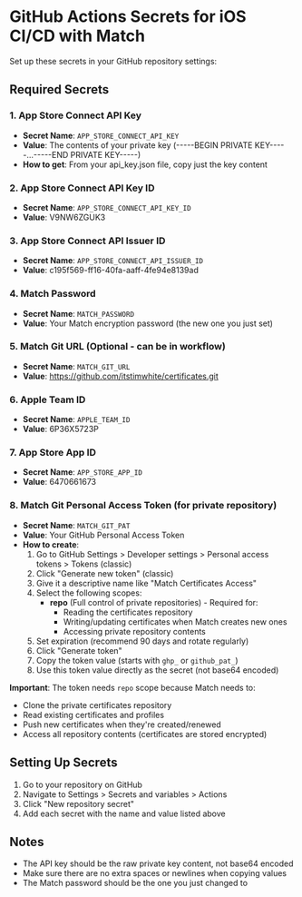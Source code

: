 # GitHub Actions Secrets for iOS CI/CD with Match

Set up these secrets in your GitHub repository settings:

## Required Secrets

### 1. App Store Connect API Key
- **Secret Name**: `APP_STORE_CONNECT_API_KEY`
- **Value**: The contents of your private key (-----BEGIN PRIVATE KEY-----...-----END PRIVATE KEY-----)
- **How to get**: From your api_key.json file, copy just the key content

### 2. App Store Connect API Key ID
- **Secret Name**: `APP_STORE_CONNECT_API_KEY_ID`
- **Value**: V9NW6ZGUK3

### 3. App Store Connect API Issuer ID
- **Secret Name**: `APP_STORE_CONNECT_API_ISSUER_ID`
- **Value**: c195f569-ff16-40fa-aaff-4fe94e8139ad

### 4. Match Password
- **Secret Name**: `MATCH_PASSWORD`
- **Value**: Your Match encryption password (the new one you just set)

### 5. Match Git URL (Optional - can be in workflow)
- **Secret Name**: `MATCH_GIT_URL`
- **Value**: https://github.com/itstimwhite/certificates.git

### 6. Apple Team ID
- **Secret Name**: `APPLE_TEAM_ID`
- **Value**: 6P36X5723P

### 7. App Store App ID
- **Secret Name**: `APP_STORE_APP_ID`
- **Value**: 6470661673

### 8. Match Git Personal Access Token (for private repository)
- **Secret Name**: `MATCH_GIT_PAT`
- **Value**: Your GitHub Personal Access Token
- **How to create**: 
  1. Go to GitHub Settings > Developer settings > Personal access tokens > Tokens (classic)
  2. Click "Generate new token" (classic)
  3. Give it a descriptive name like "Match Certificates Access"
  4. Select the following scopes:
     - **repo** (Full control of private repositories) - Required for:
       - Reading the certificates repository
       - Writing/updating certificates when Match creates new ones
       - Accessing private repository contents
  5. Set expiration (recommend 90 days and rotate regularly)
  6. Click "Generate token"
  7. Copy the token value (starts with `ghp_` or `github_pat_`)
  8. Use this token value directly as the secret (not base64 encoded)

**Important**: The token needs `repo` scope because Match needs to:
- Clone the private certificates repository
- Read existing certificates and profiles
- Push new certificates when they're created/renewed
- Access all repository contents (certificates are stored encrypted)

## Setting Up Secrets

1. Go to your repository on GitHub
2. Navigate to Settings > Secrets and variables > Actions
3. Click "New repository secret"
4. Add each secret with the name and value listed above

## Notes

- The API key should be the raw private key content, not base64 encoded
- Make sure there are no extra spaces or newlines when copying values
- The Match password should be the one you just changed to